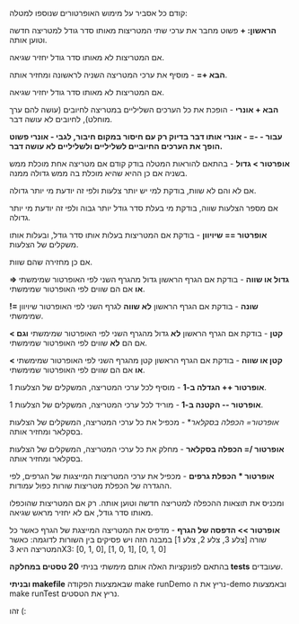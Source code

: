 קודם כל אסביר על מימוש האופרטורים שנוספו למטלה:

**הראשון: +** פשוט מחבר את ערכי שתי המטריצות מאותו סדר גודל למטריצה חדשה וטוען אותה.

אם המטריצות לא מאותו סדר גודל יחזיר שגיאה.

**הבא +=** - מוסיף את ערכי המטריצה השניה לראשונה ומחזיר אותה.

אם המטריצות לא מאותו סדר גודל יחזיר שגיאה.

**הבא + אונרי** - הופכת את כל הערכים השליליים במטריצה לחיובים (עושה להם ערך מוחלט),
לחיובים לא עושה דבר.

**עבור - -= - אונרי אותו דבר בדיוק רק עם חיסור במקום חיבור, לגבי - אונרי פשוט הופך את הערכים החיוביים לשליליים ולשליליים לא עושה דבר.** 

**אופרטור > גדול** - בהתאם להוראות המטלה בודק קודם אם מטריצה אחת מוכלת ממש בשניה אם כן ההיא שהיא מוכלת בה ממש גדולה ממנה.

אם לא והם לא שוות, בודקת למי יש יותר צלעות ולפי זה יודעת מי יותר גדולה.

אם מספר הצלעות שווה, בודקת מי בעלת סדר גודל יותר גבוה ולפי זה יודעת מי יותר גדולה. 


**אופרטור == שיויוון** - בודקת אם המטריצות בעלות אותו סדר גודל, ובעלות אותו משקלים של הצלעות.

אם כן מחזירה שהם שוות.


**>= גדול או שווה** - בודקת אם הגרף הראשון גדול מהגרף השני לפי האופרטור שמימשתי **או**  אם הם שווים לפי האופרטור שמימשתי.

**!= שונה** - בודקת אם הגרף הראשון **לא שווה** לגרף השני לפי האופרטור שיויוון שמימשתי.

**< קטן** - בודקת אם הגרף הראשון **לא** גדול מהגרף השני לפי האופרטור שמימשתי **וגם**  אם הם **לא** שווים לפי האופרטור שמימשתי.

**< קטן או שווה** - בודקת אם הגרף הראשון קטן מהגרף השני לפי האופרטור שמימשתי **או**  אם הם שווים לפי האופרטור שמימשתי.

**אופרטור ++ הגדלה ב-1** - מוסיף לכל ערכי המטריצה, המשקלים של הצלעות 1.

**אופרטור -- הקטנה ב-1** - מוריד לכל ערכי המטריצה, המשקלים של הצלעות 1.

**אופרטור*= הכפלה בסקלאר** - מכפיל את כל ערכי המטריצה, המשקלים של הצלעות בסקלאר ומחזיר אותה.

**אופרטור /= הכפלה בסקלאר** - מחלק את כל ערכי המטריצה, המשקלים של הצלעות בסקלאר ומחזיר אותה.

**אופרטור * הכפלת גרפים** - מכפיל את ערכי המטריצות המייצגות של הגרפים, לפי ההגדרה של הכפלת מטריצות שורות כפול עמודות.

ומכניס את תוצאות ההכפלה למטריצה חדשה וטוען אותה. רק אם המטריצות שהוכפלו מאותו סדר גודל,
אם לא יחזיר מראש שגיאה.

**אופרטור >> הדפסה של הגרף** - מדפיס את המטריצה המייצגת של הגרף כאשר כל שורה [צלע 3, צלע 2, צלע 1] במבנה הזה ויש פסיקים בין השורות לדוגמה:
כאשר המטריצה היא 3X3: [0, 1, 0], [1, 0, 1], [0, 1, 0]

בהתאם לפונקציות האלה אותם מימשתי בניתי **20 טסטים במחלקה tests** שעובדים. 

**ובניתי makefile** שבאמצעות הפקודה make runDemo נריץ את ה-demo
ובאמצעות make runTest נריץ את הטסטים.

זהו (:







